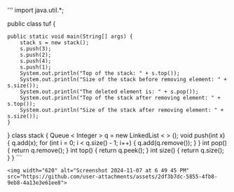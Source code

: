 '''
import java.util.*;

public class tuf {

    public static void main(String[] args) {
        stack s = new stack();
        s.push(3);
        s.push(2);
        s.push(4);
        s.push(1);
        System.out.println("Top of the stack: " + s.top());
        System.out.println("Size of the stack before removing element: " + s.size());
        System.out.println("The deleted element is: " + s.pop());
        System.out.println("Top of the stack after removing element: " + s.top());
        System.out.println("Size of the stack after removing element: " + s.size());
    }

}
class stack {
    Queue < Integer > q = new LinkedList < > ();
    void push(int x) {
        q.add(x);
        for (int i = 0; i < q.size() - 1; i++) {
            q.add(q.remove());
        }
    }
    int pop() {
        return q.remove();
    }
    int top() {
        return q.peek();
    }
    int size() {
        return q.size();
    }
    }
    ```
    
    <img width="620" alt="Screenshot 2024-11-07 at 6 49 45 PM" src="https://github.com/user-attachments/assets/2df3b7dc-5855-4fb8-9eb8-4a13e3e61ee8">
